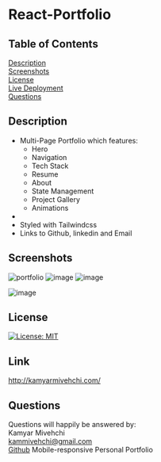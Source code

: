 # React-Portfolio

## Table of Contents
[Description](#Description)
 <br>
[Screenshots](#screenshots)
 <br>
 [License](#license)
 <br>
[Live Deployment](#Link )
 <br>
[Questions](#questions)
 
 
 ## Description
 - Multi-Page Portfolio which features:
    - Hero
    - Navigation
    - Tech Stack
    - Resume
    - About
    - State Management
    - Project Gallery
    - Animations
 - 
 - Styled with Tailwindcss
 - Links to Github, linkedin and Email
   
 ## Screenshots
![portfolio](https://user-images.githubusercontent.com/90432404/158003777-8bf2775d-5055-4542-a86d-455b70dd2882.gif)
![image](https://user-images.githubusercontent.com/90432404/158003818-33e86766-64c2-4d9e-8730-c6d50539b5f2.png)
![image](https://user-images.githubusercontent.com/90432404/158003822-ed570483-3197-4831-beae-6ec0248d825a.png)

![image](https://user-images.githubusercontent.com/90432404/158003829-9e8ef5da-2dc6-4843-9b9a-528c2d7edd32.png)



## License 
[![License: MIT](https://img.shields.io/badge/License-MIT-yellow.svg)](https://opensource.org/licenses/MIT)

## Link
http://kamyarmivehchi.com/

## Questions

Questions will happily be answered by:
<br>
Kamyar Mivehchi
<br>
[kammivehchi@gmail.com](mailto:kammivehchi@gmail.com)
<br>
[Github](https://github.com/Kam-Mivehchi)
Mobile-responsive Personal Portfolio


